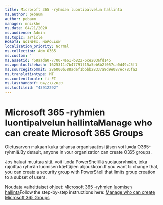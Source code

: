 ```yaml
---
title: Microsoft 365 -ryhmien luontipalvelun hallinta
ms.author: pebaum
author: pebaum
manager: mnirkhe
ms.date: 04/21/2020
ms.audience: Admin
ms.topic: article
ROBOTS: NOINDEX, NOFOLLOW
localization_priority: Normal
ms.collection: Adm_O365
ms.custom: ''
ms.assetid: f68aada0-7700-4e61-b822-6ce203afd145
ms.openlocfilehash: 1625311e7b47791f15a5eb8b2f057ca0d49c75f1
ms.sourcegitcommit: 286000b588adef1bbbb28337a9d9e087ec783fa2
ms.translationtype: MT
ms.contentlocale: fi-FI
ms.lasthandoff: 04/27/2020
ms.locfileid: "43912292"
---
```

# <a name="manage-who-can-create-microsoft-365-groups"></a><span data-ttu-id="d4acb-102">Microsoft 365 -ryhmien luontipalvelun hallinta</span><span class="sxs-lookup"><span data-stu-id="d4acb-102">Manage who can create Microsoft 365 Groups</span></span>

<span data-ttu-id="d4acb-103">Oletusarvon mukaan kuka tahansa organisaatiosi jäsen voi luoda O365-ryhmiä.</span><span class="sxs-lookup"><span data-stu-id="d4acb-103">By default, anyone in your organization can create O365 groups.</span></span>
  
<span data-ttu-id="d4acb-104">Jos haluat muuttaa sitä, voit luoda PowerShellillä suojausryhmän, joka rajoittaa ryhmän luomisen käyttäjien alijoukkoon.</span><span class="sxs-lookup"><span data-stu-id="d4acb-104">If you want to change that, you can create a security group with PowerShell that limits group creation to a subset of users.</span></span>
  
<span data-ttu-id="d4acb-105">Noudata vaiheittaiset ohjeet: [Microsoft 365 -ryhmien luomisen hallinta](https://docs.microsoft.com/office365/admin/create-groups/manage-creation-of-groups)</span><span class="sxs-lookup"><span data-stu-id="d4acb-105">Follow the step-by-step instructions here: [Manage who can create Microsoft 365 Groups](https://docs.microsoft.com/office365/admin/create-groups/manage-creation-of-groups)</span></span>
  


